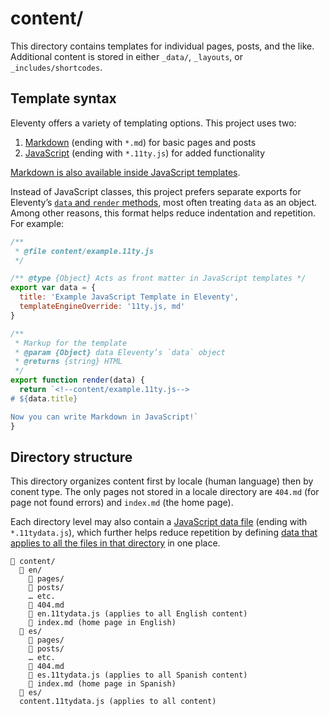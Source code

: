 # content/

This directory contains templates for individual pages, posts, and the like. Additional content is stored in either `_data/`, `_layouts`, or `_includes/shortcodes`.

## Template syntax

Eleventy offers a variety of templating options. This project uses two:

1. [Markdown](https://www.11ty.dev/docs/languages/markdown/) (ending with `*.md`) for basic pages and posts
2. [JavaScript](https://www.11ty.dev/docs/languages/javascript/) (ending with `*.11ty.js`) for added functionality

[Markdown is also available inside JavaScript templates](https://www.11ty.dev/docs/languages/javascript/#markdown-and-java-script).

Instead of JavaScript classes, this project prefers separate exports for Eleventy’s [`data` and `render` methods](https://www.11ty.dev/docs/languages/javascript/#optional-data-method), most often treating `data` as an object. Among other reasons, this format helps reduce indentation and repetition. For example:

```js
/**
 * @file content/example.11ty.js
 */

/** @type {Object} Acts as front matter in JavaScript templates */
export var data = {
  title: 'Example JavaScript Template in Eleventy',
  templateEngineOverride: '11ty.js, md'
}

/**
 * Markup for the template
 * @param {Object} data Eleventy’s `data` object
 * @returns {string} HTML
 */
export function render(data) {
  return `<!--content/example.11ty.js-->
# ${data.title}

Now you can write Markdown in JavaScript!`
}
```

## Directory structure

This directory organizes content first by locale (human language) then by conent type. The only pages not stored in a locale directory are `404.md` (for page not found errors) and `index.md` (the home page).

Each directory level may also contain a [JavaScript data file](https://www.11ty.dev/docs/data-js/) (ending with `*.11tydata.js`), which further helps reduce repetition by defining [data that applies to all the files in that directory](https://www.11ty.dev/docs/data-template-dir/) in one place.

```cli
📁 content/
  📁 en/
    📁 pages/
    📁 posts/
    … etc.
    📄 404.md
    📄 en.11tydata.js (applies to all English content)
    📄 index.md (home page in English)
  📁 es/
    📁 pages/
    📁 posts/
    … etc.
    📄 404.md
    📄 es.11tydata.js (applies to all Spanish content)
    📄 index.md (home page in Spanish)
  📁 es/
  content.11tydata.js (applies to all content)
```
